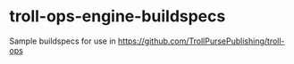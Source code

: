 # troll-ops-engine-buildspecs
Sample buildspecs for use in https://github.com/TrollPursePublishing/troll-ops
